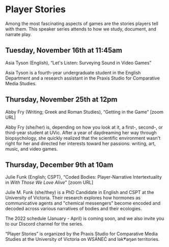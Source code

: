 # Player Stories 

Among the most fascinating aspects of games are the stories players tell with them. This speaker series attends to how we study, document, and narrate play. 

## Tuesday, November 16th at 11:45am

Asia Tyson (English), “Let's Listen: Surveying Sound in Video Games" 

Asia Tyson is a fourth-year undergraduate student in the English Department and a research assistant in the Praxis Studio for Comparative Media Studies. 

## Thursday, November 25th at 12pm

Abby Fry (Writing; Greek and Roman Studies), “Getting in the Game” [zoom URL]

Abby Fry (she/her) is, depending on how you look at it, a first-, second-, or third-year student at UVic. After a year of daydreaming her way through biopsychology, she quickly realized that the scientific environment wasn't right for her and directed her interests toward her passions: writing, art, music, and video games. 

## Thursday, December 9th at 10am

Julie Funk (English; CSPT), “Coded Bodies: Player-Narrative Intertextuality in *With Those We Love Alive*" [zoom URL]

Julie M. Funk (she/they) is a PhD Candidate in English and CSPT at the University of Victoria. Their research explores how hormones as communicative agents and "chemical messengers" become encoded and decoded across various narratives of bodies and their ecologies.

The 2022 schedule (January - April) is coming soon, and we also invite you to our Discord channel for the series. 

“Player Stories” is organized by the Praxis Studio for Comparative Media Studies at the University of Victoria on WSÁNEĆ and lək̓ʷəŋən territories.